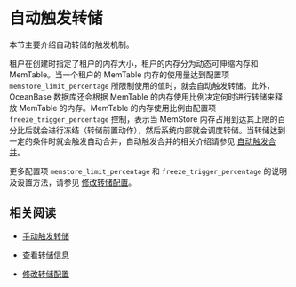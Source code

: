 自动触发转储 
===========================

本节主要介绍自动转储的触发机制。

租户在创建时指定了租户的内存大小，租户的内存分为动态可伸缩内存和 MemTable。当一个租户的 MemTable 内存的使用量达到配置项 `memstore_limit_percentage` 所限制使用的值时，就会自动触发转储。此外，OceanBase 数据库还会根据 MemTable 的内存使用比例决定何时进行转储来释放 MemTable 的内存。MemTable 的内存使用比例由配置项 `freeze_trigger_percentage` 控制，表示当 MemStore 内存占用到达其上限的百分比后就会进行冻结（转储前置动作），然后系统内部就会调度转储。当转储达到一定的条件时就会触发自动合并，自动触发合并的相关介绍请参见 [自动触发合并](../2.major-compaction-management/2.automatically-trigger-a-major-compaction.md)。

更多配置项 `memstore_limit_percentage` 和 `freeze_trigger_percentage` 的说明及设置方法，请参见 [修改转储配置](5.modify-minor-compaction-configurations.md)。

相关阅读 
-------------------------

* [手动触发转储](3.manually-trigger-a-minor-compaction.md)

  

* [查看转储信息](4.view-minor-compaction-information.md)

  

* [修改转储配置](5.modify-minor-compaction-configurations.md)

  



